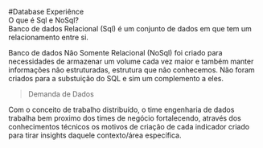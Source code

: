 #Database Experiênce <br>
O que é Sql e NoSql? <br>
Banco de dados Relacional (Sql) é um conjunto de dados em que tem um relacionamento entre si.<br>

Banco de dados Não Somente Relacional (NoSql) foi criado para necessidades de armazenar um volume cada vez maior e também manter informações não estruturadas, estrutura que não conhecemos. Não foram criados para a substuição do SQL e sim um complemento a eles. <br>

 > Demanda de Dados <br>

Com o conceito de trabalho distribuído, o time engenharia de dados trabalha bem proximo dos times de negócio fortalecendo, através dos conhecimentos técnicos os motivos de criação de cada indicador criado para tirar insights daquele contexto/área específica.
